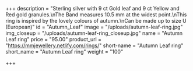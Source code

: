 +++
description = "Sterling silver with 9 ct Gold leaf and 9 ct Yellow and Red gold granules.\nThe Band measures 10.5 mm at the widest point.\nThis ring is inspired by the lovely colours of autumn.\nCan be made up to size U (European)"
id = "Autumn_Leaf"
image = "/uploads/autumn-leaf-ring.jpg"
img_closeup = "/uploads/autumn-leaf-ring_closeup.jpg"
name = "Autumn Leaf ring"
price = "95.00"
product_url = "https://mmjewellery.netlify.com/rings/"
short-name = "Autumn Leaf ring"
short_name = "Autumn Leaf ring"
weight = "100"

+++
